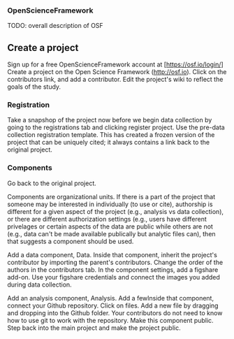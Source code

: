 ### OpenScienceFramework

TODO: overall description of OSF

## Create a project

Sign up for a free OpenScienceFramework account at [https://osf.io/login/]
Create a project on the Open Science Framework (http://osf.io). Click on the contributors link, and add a contributor. Edit the project's wiki to reflect the goals of the study.

### Registration

Take a snapshop of the project now before we begin data collection by going to the registrations tab and clicking register project. Use the pre-data collection registration template. This has created a frozen version of the project that can be uniquely cited; it always contains a link back to the original project.

### Components
Go back to the original project.

Components are organizational units. If there is a part of the project that someone may be interested in individually (to use or cite), authorship is different for a given aspect of the project (e.g., analysis vs data collection), or there are different authorization settings (e.g., users have different privelages or certain aspects of the data are public while others are not (e.g., data can't be made available publically but analytic files can), then that suggests a component should be used.

Add a data component, Data. Inside that component, inherit the project's contributor by importing the parent's contributors. Change the order of the authors in the contributors tab. In the component settings, add a figshare add-on. Use your figshare credentials and connect the images you added during data collection.

Add an analysis component, Analysis. Add a fewInside that component, connect your Github repository. Click on files. Add a new file by dragging and dropping into the Github folder. Your contributors do not need to know how to use git to work with the repository. Make this component public. Step back into the main project and make the project public.
